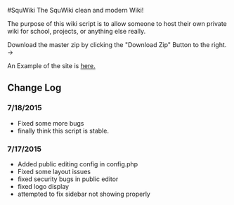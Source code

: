#SquWiki
The SquWiki clean and modern Wiki!

The purpose of this wiki script is to allow someone to host their own private wiki for school, projects, or anything else really.

Download the master zip by clicking the "Download Zip" Button to the right. ->

An Example of the site is [here.](https://urgero.org)

## Change Log ##
### 7/18/2015 ###
- Fixed some more bugs
- finally think this script is stable.

### 7/17/2015 ###
- Added public editing config in config.php
- Fixed some layout issues
- fixed security bugs in public editor
- fixed logo display
- attempted to fix sidebar not showing properly
